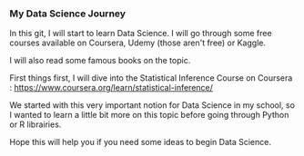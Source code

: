 ### My Data Science Journey

In this git, I will start to learn Data Science. I will go through some free courses available on Coursera, Udemy (those aren't free) or Kaggle.

I will also read some famous books on the topic.

First things first, I will dive into the Statistical Inference Course on Coursera : https://www.coursera.org/learn/statistical-inference/

We started with this very important notion for Data Science in my school, so I wanted to learn a little bit more on this topic before going through Python or R librairies.

Hope this will help you if you need some ideas to begin Data Science.

